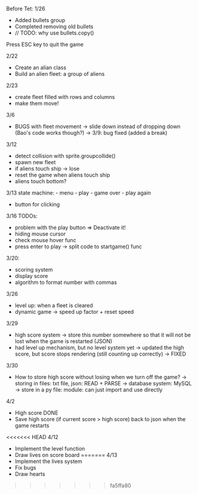 Before Tet: 1/26
- Added bullets group
- Completed removing old bullets
- // TODO: why use bullets.copy()

Press ESC key to quit the game

2/22
- Create an alian class
- Build an alien fleet: a group of aliens

2/23
- create fleet filled with rows and columns
- make them move!

3/6
- BUGS with fleet movement -> slide down instead of dropping down (Bao's code works though?) 
-> 3/9: bug fixed (added a break)

3/12
- detect collision with sprite.groupcollide()
- spawn new fleet
- if aliens touch ship -> lose
- reset the game when aliens touch ship
- aliens touch bottom?

3/13
state machine:
    - menu
    - play
    - game over
    - play again
- button for clicking


3/16 TODOs:
- problem with the play button => Deactivate it!
- hiding mouse cursor
- check mouse hover func
- press enter to play -> split code to startgame() func

3/20:
- scoring system
- display score
- algorithm to format number with commas

3/26
- level up: when a fleet is cleared
- dynamic game -> speed up factor + reset speed

3/29
- high score system -> store this number somewhere so that it will not be lost when the game is restarted (JSON)
- had level up mechanism, but no level system yet
-> updated the high score, but score stops rendering (still counting up correctly) -> FIXED

3/30
- How to store high score without losing when we turn off the game?
    -> storing in files: txt file, json: READ + PARSE
    -> database system: MySQL
    -> store in a py file: module: can just import and use directly

4/2
- High score DONE
- Save high score (if current score > high score) back to json when the game restarts


<<<<<<< HEAD
4/12
- Implement the level function
- Draw lives on score board
=======
4/13
- Implement the lives system
- Fix bugs
- Draw hearts
>>>>>>> fa5ffa80
